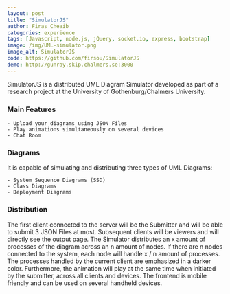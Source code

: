 ```yaml
---
layout: post
title: "SimulatorJS"
author: Firas Cheaib
categories: experience
tags: [Javascript, node.js, jQuery, socket.io, express, bootstrap]
image: /img/UML-simulator.png
image_alt: SimulatorJS
code: https://github.com/firsou/SimulatorJS
demo: http://gunray.skip.chalmers.se:3000
---
```


SimulatorJS is a distributed UML Diagram Simulator developed as part of a research project at 
the University of Gothenburg/Chalmers University.

### Main Features

	- Upload your diagrams using JSON Files
	- Play animations simultaneously on several devices
	- Chat Room
	
### Diagrams

It is capable of simulating and distributing three types of UML Diagrams:

	- System Sequence Diagrams (SSD)
	- Class Diagrams
	- Deployment Diagrams
	
### Distribution

The first client connected to the server will be the Submitter and will be able to submit 3 JSON Files at most.
Subsequent clients will be viewers and will directly see the output page.
The Simulator distributes an x amount of processes of the diagram across an n amount of nodes.
If there are n nodes connected to the system, each node will handle x / n amount of processes.
The processes handled by the current client are emphasized in a darker color.
Furthermore, the animation will play at the same time when initiated by the submitter, across all clients and devices.
The frontend is mobile friendly and can be used on several handheld devices.



